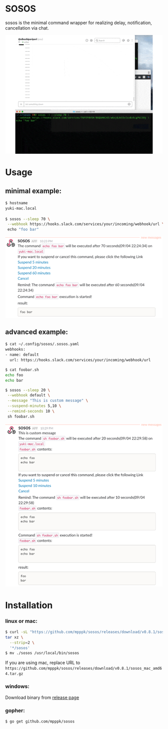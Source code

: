 # SOSOS
sosos is the minimal command wrapper for realizing delay, notification, cancellation via chat.

![result](imgs/demo_comp.gif)

# Usage

## minimal example:

```bash
$ hostname
yuki-mac.local

$ sosos --sleep 70 \
 --webhook https://hooks.slack.com/services/your/incoming/webhook/url \
 echo "foo bar"
```

![result](imgs/minimal_example.png)

## advanced example:

```bash
$ cat ~/.config/sosos/.sosos.yaml
webhooks:
- name: default
  url: https://hooks.slack.com/services/your/incoming/webhook/url
```

```bash
$ cat foobar.sh
echo foo
echo bar
```

```bash
$ sosos --sleep 20 \
 --webhook default \
 --message "This is custom message" \
 --suspend-minutes 5,10 \
 --remind-seconds 10 \
 sh foobar.sh
```

![result](imgs/advanced_example.png)

# Installation

### linux or mac:

```bash
$ curl -sL "https://github.com/mpppk/sosos/releases/download/v0.8.1/sosos_linux_amd64.tar.gz" |
tar xz \
  --strip=2 \
  '*/sosos' 
$ mv ./sosos /usr/local/bin/sosos
```

If you are using mac, replace URL to `https://github.com/mpppk/sosos/releases/download/v0.8.1/sosos_mac_amd64.tar.gz`

### windows: 
Download binary from [release page](https://github.com/mpppk/sosos/releases)

### gopher:

```bash
$ go get github.com/mpppk/sosos
```
